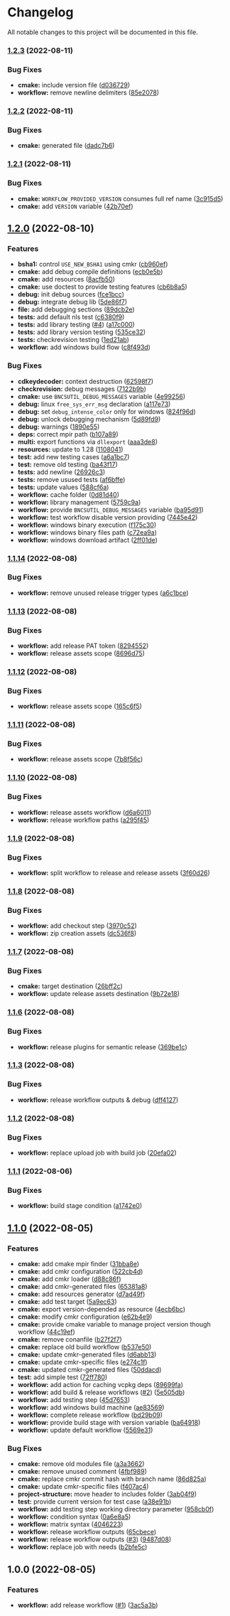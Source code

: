 # Changelog

All notable changes to this project will be documented in this file.

### [1.2.3](https://github.com/wc3devs/bncsutil/compare/v1.2.2...v1.2.3) (2022-08-11)


### Bug Fixes

* **cmake:** include version file ([d036729](https://github.com/wc3devs/bncsutil/commit/d0367299d12577f126f9d56348230abcf5c2d4b8))
* **workflow:** remove newline delimiters ([85e2078](https://github.com/wc3devs/bncsutil/commit/85e2078af7289efaf00b84279b217a502f3ef69d))

### [1.2.2](https://github.com/wc3devs/bncsutil/compare/v1.2.1...v1.2.2) (2022-08-11)


### Bug Fixes

* **cmake:** generated file ([dadc7b6](https://github.com/wc3devs/bncsutil/commit/dadc7b6ceaa16f72ed23aecf8fe8137d8c2e24ab))

### [1.2.1](https://github.com/wc3devs/bncsutil/compare/v1.2.0...v1.2.1) (2022-08-11)


### Bug Fixes

* **cmake:** `WORKFLOW_PROVIDED_VERSION` consumes full ref name ([3c915d5](https://github.com/wc3devs/bncsutil/commit/3c915d556c58d75d3c8086cabd1b5c7d435ffcd1))
* **cmake:** add `VERSION` variable ([42b70ef](https://github.com/wc3devs/bncsutil/commit/42b70ef4efee2f7e26307bfcca2dbbbf90f349e1))

## [1.2.0](https://github.com/wc3devs/bncsutil/compare/v1.1.14...v1.2.0) (2022-08-10)


### Features

* **bsha1:** control `USE_NEW_BSHA1` using cmkr ([cb960ef](https://github.com/wc3devs/bncsutil/commit/cb960ef4009a1fde0128e36fd52962c8d2aff249))
* **cmake:** add debug compile definitions ([ecb0e5b](https://github.com/wc3devs/bncsutil/commit/ecb0e5b6835e6e3e3996d8816fda392977c2ec3c))
* **cmake:** add resources ([8acfb50](https://github.com/wc3devs/bncsutil/commit/8acfb50664f2bc98a9427c4209e8139d59a161bf))
* **cmake:** use doctest to provide testing features ([cb6b8a5](https://github.com/wc3devs/bncsutil/commit/cb6b8a5196069d5e2df87baca8fcf2cf42399983))
* **debug:** init debug sources ([fce1bcc](https://github.com/wc3devs/bncsutil/commit/fce1bcc27d51cf2cc7874f2b1dcbb90ffc61fc83))
* **debug:** integrate debug lib ([5de86f7](https://github.com/wc3devs/bncsutil/commit/5de86f7c3fc0b0c6e389e799c51376a15107ccbc))
* **file:** add debugging sections ([89dcb2e](https://github.com/wc3devs/bncsutil/commit/89dcb2e1b50edd9b0a6f679a59fe58490e3056da))
* **tests:** add default nls test ([c6380f9](https://github.com/wc3devs/bncsutil/commit/c6380f970f0655ff038094903aaf7f6dc6eda74d))
* **tests:** add library testing ([#4](https://github.com/wc3devs/bncsutil/issues/4)) ([a17c000](https://github.com/wc3devs/bncsutil/commit/a17c000d0b797e930ac140ae3df3f4a411898f13))
* **tests:** add library version testing ([535ce32](https://github.com/wc3devs/bncsutil/commit/535ce32048b0e80b2f349a0616e0524d893d13fa))
* **tests:** checkrevision testing ([1ed21ab](https://github.com/wc3devs/bncsutil/commit/1ed21ab54e399a4932299ffbd1febec8e5abc05d))
* **workflow:** add windows build flow ([c8f493d](https://github.com/wc3devs/bncsutil/commit/c8f493da49f6ff6c8a7e51e3ac21ea44a5a3aee0))


### Bug Fixes

* **cdkeydecoder:** context destruction ([62598f7](https://github.com/wc3devs/bncsutil/commit/62598f7c7b318a89ffbe3eb25c6d18910bd49dd2))
* **checkrevision:** debug messages ([7122b9b](https://github.com/wc3devs/bncsutil/commit/7122b9b94b6d72e4b37a8c6522d4e1fe4abb825f))
* **cmake:** use `BNCSUTIL_DEBUG_MESSAGES` variable ([4e99256](https://github.com/wc3devs/bncsutil/commit/4e992561d036616fb2722586cb79510995594f11))
* **debug:** linux `free_sys_err_msg` declaration ([a117e73](https://github.com/wc3devs/bncsutil/commit/a117e73fc14e5429be3da152c5c9720004a65de1))
* **debug:** set `debug_intense_color` only for windows ([824f96d](https://github.com/wc3devs/bncsutil/commit/824f96d98b6a75e2d6db94278e556eaea6efb37b))
* **debug:** unlock debugging mechanism ([5d89fd9](https://github.com/wc3devs/bncsutil/commit/5d89fd97c77bfe1bf2fa20a7a2344dcf90ac934e))
* **debug:** warnings ([1890e55](https://github.com/wc3devs/bncsutil/commit/1890e55289dcb595effb6e2982ff707f8e829266))
* **deps:** correct mpir path ([b107a89](https://github.com/wc3devs/bncsutil/commit/b107a894b5a09f354a253264ac461b2451ab60e2))
* **multi:** export functions via `dllexport` ([aaa3de8](https://github.com/wc3devs/bncsutil/commit/aaa3de85030ba19d5335c985efbd8f25a80d652e))
* **resources:** update to 1.28 ([1108041](https://github.com/wc3devs/bncsutil/commit/1108041a1d2e6c92452fbde36fab169bc610941f))
* **test:** add new testing cases ([a6a1bc7](https://github.com/wc3devs/bncsutil/commit/a6a1bc7f5625e4ccd7934be408799063ffad2fce))
* **test:** remove old testing ([ba43f17](https://github.com/wc3devs/bncsutil/commit/ba43f178d8eca07e1f4662244952fd76c3164d48))
* **tests:** add newline ([26926c3](https://github.com/wc3devs/bncsutil/commit/26926c3ed00d44ef22670edde3e82c08edaaab10))
* **tests:** remove usused tests ([af6bffe](https://github.com/wc3devs/bncsutil/commit/af6bffee912f78c2deebde3dd9e6c77dc964b134))
* **tests:** update values ([588cf6a](https://github.com/wc3devs/bncsutil/commit/588cf6a8851f46402a9c387c0f2003e9b7b42b89))
* **workflow:** cache folder ([0d81d40](https://github.com/wc3devs/bncsutil/commit/0d81d4068434575a09e90731d1ec9814a81f6e41))
* **workflow:** library management ([5759c9a](https://github.com/wc3devs/bncsutil/commit/5759c9af59a6905f59d22cf9eb276c4553777916))
* **workflow:** provide `BNCSUTIL_DEBUG_MESSAGES` variable ([ba95d91](https://github.com/wc3devs/bncsutil/commit/ba95d9136baece77b0179d8651a7ec5e183df5c5))
* **workflow:** test workflow disable version providing ([7445e42](https://github.com/wc3devs/bncsutil/commit/7445e42441a77dd2323e724cbd4172bf339eb354))
* **workflow:** windows binary execution ([f175c30](https://github.com/wc3devs/bncsutil/commit/f175c30141df983a0885298344f8e127e4cb4926))
* **workflow:** windows binary files path ([c72ea9a](https://github.com/wc3devs/bncsutil/commit/c72ea9ab91a70f63280d44915a4ceab363aa7c96))
* **workflow:** windows download artifact ([2ff01de](https://github.com/wc3devs/bncsutil/commit/2ff01de0a335523b0c4b591d384de2d68bc9abb0))

### [1.1.14](https://github.com/wc3devs/bncsutil/compare/v1.1.13...v1.1.14) (2022-08-08)


### Bug Fixes

* **workflow:** remove unused release trigger types ([a6c1bce](https://github.com/wc3devs/bncsutil/commit/a6c1bce7a18bbf0f215f42d795ed52f472dff988))

### [1.1.13](https://github.com/wc3devs/bncsutil/compare/v1.1.12...v1.1.13) (2022-08-08)


### Bug Fixes

* **workflow:** add release PAT token ([8294552](https://github.com/wc3devs/bncsutil/commit/82945522d7e09655144daa270f71626a01029fee))
* **workflow:** release assets scope ([8696d75](https://github.com/wc3devs/bncsutil/commit/8696d757e0177208993a2a5d35dc5eca6a67bfc2))

### [1.1.12](https://github.com/wc3devs/bncsutil/compare/v1.1.11...v1.1.12) (2022-08-08)


### Bug Fixes

* **workflow:** release assets scope ([165c6f5](https://github.com/wc3devs/bncsutil/commit/165c6f5a28ebc715f6885dfe04b83e6ed2fc57c9))

### [1.1.11](https://github.com/wc3devs/bncsutil/compare/v1.1.10...v1.1.11) (2022-08-08)


### Bug Fixes

* **workflow:** release assets scope ([7b8f56c](https://github.com/wc3devs/bncsutil/commit/7b8f56cb63f644c6b183b0f491d3f3aec4ef87c4))

### [1.1.10](https://github.com/wc3devs/bncsutil/compare/v1.1.9...v1.1.10) (2022-08-08)


### Bug Fixes

* **workflow:** release assets workflow ([d6a6011](https://github.com/wc3devs/bncsutil/commit/d6a601112a346f712c76f76e9371a97b464297c9))
* **workflow:** release workflow paths ([a295f45](https://github.com/wc3devs/bncsutil/commit/a295f454a7488234fc7c200ef4a8eca172e035d9))

### [1.1.9](https://github.com/wc3devs/bncsutil/compare/v1.1.8...v1.1.9) (2022-08-08)


### Bug Fixes

* **workflow:** split workflow to release and release assets ([3f60d26](https://github.com/wc3devs/bncsutil/commit/3f60d260fb8952faca89ba659459197e9f4ea1b2))

### [1.1.8](https://github.com/wc3devs/bncsutil/compare/v1.1.7...v1.1.8) (2022-08-08)


### Bug Fixes

* **workflow:** add checkout step ([3970c52](https://github.com/wc3devs/bncsutil/commit/3970c529d56c0a5ef36c234a8abbe0375096039a))
* **workflow:** zip creation assets ([dc536f8](https://github.com/wc3devs/bncsutil/commit/dc536f88faa128db22e5c7491149f69bdaafd4d2))

### [1.1.7](https://github.com/wc3devs/bncsutil/compare/v1.1.6...v1.1.7) (2022-08-08)


### Bug Fixes

* **cmake:** target destination ([26bff2c](https://github.com/wc3devs/bncsutil/commit/26bff2ccf0db31f51aff4a99407dd71ac4502650))
* **workflow:** update release assets destination ([9b72e18](https://github.com/wc3devs/bncsutil/commit/9b72e1883412a3a5ca7866167787e14c73037d65))

### [1.1.6](https://github.com/wc3devs/bncsutil/compare/v1.1.5...v1.1.6) (2022-08-08)


### Bug Fixes

* **workflow:** release plugins for semantic release ([369be1c](https://github.com/wc3devs/bncsutil/commit/369be1c3b82d7c2d2f8df7ebeea393452f99d3be))

### [1.1.3](https://github.com/wc3devs/bncsutil/compare/v1.1.2...v1.1.3) (2022-08-08)


### Bug Fixes

* **workflow:** release workflow outputs & debug ([dff4127](https://github.com/wc3devs/bncsutil/commit/dff4127769d128cbd166869584ac4721b71eeb4a))

### [1.1.2](https://github.com/wc3devs/bncsutil/compare/v1.1.1...v1.1.2) (2022-08-08)


### Bug Fixes

* **workflow:** replace upload job with build job ([20efa02](https://github.com/wc3devs/bncsutil/commit/20efa021350722d1d8acd5e5c79339007bc9cc8e))

### [1.1.1](https://github.com/wc3devs/bncsutil/compare/v1.1.0...v1.1.1) (2022-08-06)


### Bug Fixes

* **workflow:** build stage condition ([a1742e0](https://github.com/wc3devs/bncsutil/commit/a1742e04b56e6d59a50b9c707965c8fc3c75078d))

## [1.1.0](https://github.com/wc3devs/bncsutil/compare/v1.0.0...v1.1.0) (2022-08-05)


### Features

* **cmake:** add cmake mpir finder ([31bba8e](https://github.com/wc3devs/bncsutil/commit/31bba8e6a7956232a3a64f907ab3a2ea6d572e77))
* **cmake:** add cmkr configuration ([522cb4d](https://github.com/wc3devs/bncsutil/commit/522cb4d3f10ca15b22eb5b5e2c96dd82d25c9937))
* **cmake:** add cmkr loader ([d88c86f](https://github.com/wc3devs/bncsutil/commit/d88c86fd87e8b823aae46d3dd1bdc1368e04a282))
* **cmake:** add cmkr-generated files ([65381a8](https://github.com/wc3devs/bncsutil/commit/65381a8552e7c68debf8c89d204ebb94736b2f4c))
* **cmake:** add resources generator ([d7ad49f](https://github.com/wc3devs/bncsutil/commit/d7ad49f8f26fefc92be929b07d557dd45e68ac34))
* **cmake:** add test target ([5a9ec63](https://github.com/wc3devs/bncsutil/commit/5a9ec63a54d8160a385f4b266551d151cefbf5a2))
* **cmake:** export version-depended as resource ([4ecb6bc](https://github.com/wc3devs/bncsutil/commit/4ecb6bcc782519d1bb0056f08cdcaa5f8d4a7317))
* **cmake:** modify cmkr configuration ([e62b4e9](https://github.com/wc3devs/bncsutil/commit/e62b4e9d7e9eb025e06b0ada78e41af50ba4746b))
* **cmake:** provide cmake variable to manage project version though workflow ([44c19ef](https://github.com/wc3devs/bncsutil/commit/44c19ef89c67be6a00bd6b59f08f3d72646f5989))
* **cmake:** remove conanfile ([b27f2f7](https://github.com/wc3devs/bncsutil/commit/b27f2f778b1a5ab2e4ff0fb21ef7c56ec2c43172))
* **cmake:** replace old build workflow ([b537e50](https://github.com/wc3devs/bncsutil/commit/b537e5005b9003c52c7841a409ea3a0458b62aa3))
* **cmake:** update cmkr-generated files ([d6abb13](https://github.com/wc3devs/bncsutil/commit/d6abb131eb565e4d3da34fdc1b646693eb50460b))
* **cmake:** update cmkr-specific files ([e274c1f](https://github.com/wc3devs/bncsutil/commit/e274c1f2ad400309ede7a99b6659e4c467572b93))
* **cmake:** updated cmkr-generated files ([50ddacd](https://github.com/wc3devs/bncsutil/commit/50ddacd3311c9248e3022f334223970582ad6c11))
* **test:** add simple test ([72ff780](https://github.com/wc3devs/bncsutil/commit/72ff780c4387ff6683e93174e4fc044e925e9d4d))
* **workflow:** add action for caching vcpkg deps ([89699fa](https://github.com/wc3devs/bncsutil/commit/89699fa3d36b710e6d547258ea7bd99753848131))
* **workflow:** add build & release workflows ([#2](https://github.com/wc3devs/bncsutil/issues/2)) ([5e505db](https://github.com/wc3devs/bncsutil/commit/5e505db780e397b158894ed0beb7be5ea68dd610))
* **workflow:** add testing step ([45d7653](https://github.com/wc3devs/bncsutil/commit/45d765373a0d70f07134bca8c36afe645da41a45))
* **workflow:** add windows build machine ([ae83569](https://github.com/wc3devs/bncsutil/commit/ae83569445daddc394480650240461349ca7c162))
* **workflow:** complete release workflow ([bd29b09](https://github.com/wc3devs/bncsutil/commit/bd29b0998eaeb50aefd7509d7bff7d7cdfe7e885))
* **workflow:** provide build stage with version variable ([ba64918](https://github.com/wc3devs/bncsutil/commit/ba64918ff879f2c642cb95fa81e6ff0517c6fe35))
* **workflow:** update default workflow ([5569e31](https://github.com/wc3devs/bncsutil/commit/5569e31b186bbe23df2d1f6627ca4f4193da8e63))


### Bug Fixes

* **cmake:** remove old modules file ([a3a3662](https://github.com/wc3devs/bncsutil/commit/a3a3662e4ff7d1ead475c5f8f7113f59870c7e02))
* **cmake:** remove unused comment ([4fbf989](https://github.com/wc3devs/bncsutil/commit/4fbf989ffc9306f708ba0e7a84ec36edea499d61))
* **cmake:** replace cmkr commit hash with branch name ([86d825a](https://github.com/wc3devs/bncsutil/commit/86d825a027595050fd4f3416b9c8e32ad9f589f4))
* **cmake:** update cmkr-specific files ([f407ac4](https://github.com/wc3devs/bncsutil/commit/f407ac49ea4c6e26ca825fac487ce40f4e107378))
* **project-structure:** move header to includes folder ([3ab04f9](https://github.com/wc3devs/bncsutil/commit/3ab04f9f162eddc3aee02bdc10b05d6be26d0fc0))
* **test:** provide current version for test case ([a38e91b](https://github.com/wc3devs/bncsutil/commit/a38e91b143503a0d2a7d3df21b2542c4a46df95e))
* **workflow:** add testing step working directory parameter ([958cb0f](https://github.com/wc3devs/bncsutil/commit/958cb0ff083a9c146dec48b4ba7b04e642d9f84b))
* **workflow:** condition syntax ([0a6e8a5](https://github.com/wc3devs/bncsutil/commit/0a6e8a5220c3be38d1967a2394eb324928d31db5))
* **workflow:** matrix syntax ([4046223](https://github.com/wc3devs/bncsutil/commit/4046223311f085ca442258e2002aeb8500341340))
* **workflow:** release workflow outputs ([65cbece](https://github.com/wc3devs/bncsutil/commit/65cbececfb8010eecb37832a91096f34cc54f24d))
* **workflow:** release workflow outputs ([#3](https://github.com/wc3devs/bncsutil/issues/3)) ([9487d08](https://github.com/wc3devs/bncsutil/commit/9487d081664dff1d57e33777da8da708bc85b137))
* **workflow:** replace job with needs ([b2bfe5c](https://github.com/wc3devs/bncsutil/commit/b2bfe5c560b3ee9fa19199e2845d6772411785a3))

## 1.0.0 (2022-08-05)


### Features

* **workflow:** add release workflow ([#1](https://github.com/wc3devs/bncsutil/issues/1)) ([3ac5a3b](https://github.com/wc3devs/bncsutil/commit/3ac5a3b63bff50aa0cfe0c07c7ca9030b5fb87b9))
